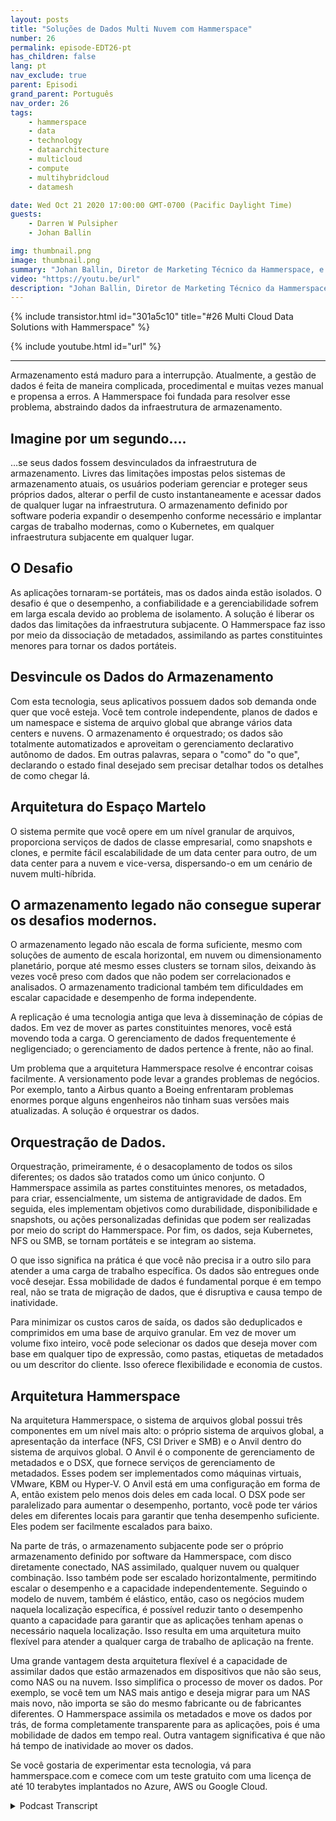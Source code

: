 ```yaml
---
layout: posts
title: "Soluções de Dados Multi Nuvem com Hammerspace"
number: 26
permalink: episode-EDT26-pt
has_children: false
lang: pt
nav_exclude: true
parent: Episodi
grand_parent: Português
nav_order: 26
tags:
    - hammerspace
    - data
    - technology
    - dataarchitecture
    - multicloud
    - compute
    - multihybridcloud
    - datamesh

date: Wed Oct 21 2020 17:00:00 GMT-0700 (Pacific Daylight Time)
guests:
    - Darren W Pulsipher
    - Johan Ballin

img: thumbnail.png
image: thumbnail.png
summary: "Johan Ballin, Diretor de Marketing Técnico da Hammerspace, e Darren Pulsipher, Arquiteto Principal de Soluções, Setor Público, da Intel, discutem a tecnologia de nuvem híbrida da Hammerspace que desvincula os dados da infraestrutura de armazenamento, proporcionando portabilidade e desempenho dos dados."
video: "https://youtu.be/url"
description: "Johan Ballin, Diretor de Marketing Técnico da Hammerspace, e Darren Pulsipher, Arquiteto Principal de Soluções, Setor Público, da Intel, discutem a tecnologia de nuvem híbrida da Hammerspace que desvincula os dados da infraestrutura de armazenamento, proporcionando portabilidade e desempenho dos dados."
---
```


<div>
{% include transistor.html id="301a5c10" title="#26 Multi Cloud Data Solutions with Hammerspace" %}

{% include youtube.html id="url" %}
</div>

---

Armazenamento está maduro para a interrupção. Atualmente, a gestão de dados é feita de maneira complicada, procedimental e muitas vezes manual e propensa a erros. A Hammerspace foi fundada para resolver esse problema, abstraindo dados da infraestrutura de armazenamento.

## Imagine por um segundo....

…se seus dados fossem desvinculados da infraestrutura de armazenamento. Livres das limitações impostas pelos sistemas de armazenamento atuais, os usuários poderiam gerenciar e proteger seus próprios dados, alterar o perfil de custo instantaneamente e acessar dados de qualquer lugar na infraestrutura. O armazenamento definido por software poderia expandir o desempenho conforme necessário e implantar cargas de trabalho modernas, como o Kubernetes, em qualquer infraestrutura subjacente em qualquer lugar.

## O Desafio

As aplicações tornaram-se portáteis, mas os dados ainda estão isolados. O desafio é que o desempenho, a confiabilidade e a gerenciabilidade sofrem em larga escala devido ao problema de isolamento. A solução é liberar os dados das limitações da infraestrutura subjacente. O Hammerspace faz isso por meio da dissociação de metadados, assimilando as partes constituintes menores para tornar os dados portáteis.

## Desvincule os Dados do Armazenamento

Com esta tecnologia, seus aplicativos possuem dados sob demanda onde quer que você esteja. Você tem controle independente, planos de dados e um namespace e sistema de arquivo global que abrange vários data centers e nuvens. O armazenamento é orquestrado; os dados são totalmente automatizados e aproveitam o gerenciamento declarativo autônomo de dados. Em outras palavras, separa o "como" do "o que", declarando o estado final desejado sem precisar detalhar todos os detalhes de como chegar lá.

## Arquitetura do Espaço Martelo

O sistema permite que você opere em um nível granular de arquivos, proporciona serviços de dados de classe empresarial, como snapshots e clones, e permite fácil escalabilidade de um data center para outro, de um data center para a nuvem e vice-versa, dispersando-o em um cenário de nuvem multi-híbrida.

## O armazenamento legado não consegue superar os desafios modernos.

O armazenamento legado não escala de forma suficiente, mesmo com soluções de aumento de escala horizontal, em nuvem ou dimensionamento planetário, porque até mesmo esses clusters se tornam silos, deixando às vezes você preso com dados que não podem ser correlacionados e analisados. O armazenamento tradicional também tem dificuldades em escalar capacidade e desempenho de forma independente.

A replicação é uma tecnologia antiga que leva à disseminação de cópias de dados. Em vez de mover as partes constituintes menores, você está movendo toda a carga. O gerenciamento de dados frequentemente é negligenciado; o gerenciamento de dados pertence à frente, não ao final.

Um problema que a arquitetura Hammerspace resolve é encontrar coisas facilmente. A versionamento pode levar a grandes problemas de negócios. Por exemplo, tanto a Airbus quanto a Boeing enfrentaram problemas enormes porque alguns engenheiros não tinham suas versões mais atualizadas. A solução é orquestrar os dados.

## Orquestração de Dados.

Orquestração, primeiramente, é o desacoplamento de todos os silos diferentes; os dados são tratados como um único conjunto. O Hammerspace assimila as partes constituintes menores, os metadados, para criar, essencialmente, um sistema de antigravidade de dados. Em seguida, eles implementam objetivos como durabilidade, disponibilidade e snapshots, ou ações personalizadas definidas que podem ser realizadas por meio do script do Hammerspace. Por fim, os dados, seja Kubernetes, NFS ou SMB, se tornam portáteis e se integram ao sistema.

O que isso significa na prática é que você não precisa ir a outro silo para atender a uma carga de trabalho específica. Os dados são entregues onde você desejar. Essa mobilidade de dados é fundamental porque é em tempo real, não se trata de migração de dados, que é disruptiva e causa tempo de inatividade.

Para minimizar os custos caros de saída, os dados são deduplicados e comprimidos em uma base de arquivo granular. Em vez de mover um volume fixo inteiro, você pode selecionar os dados que deseja mover com base em qualquer tipo de expressão, como pastas, etiquetas de metadados ou um descritor do cliente. Isso oferece flexibilidade e economia de custos.

## Arquitetura Hammerspace

Na arquitetura Hammerspace, o sistema de arquivos global possui três componentes em um nível mais alto: o próprio sistema de arquivos global, a apresentação da interface (NFS, CSI Driver e SMB) e o Anvil dentro do sistema de arquivos global. O Anvil é o componente de gerenciamento de metadados e o DSX, que fornece serviços de gerenciamento de metadados. Esses podem ser implementados como máquinas virtuais, VMware, KBM ou Hyper-V. O Anvil está em uma configuração em forma de A, então existem pelo menos dois deles em cada local. O DSX pode ser paralelizado para aumentar o desempenho, portanto, você pode ter vários deles em diferentes locais para garantir que tenha desempenho suficiente. Eles podem ser facilmente escalados para baixo.

Na parte de trás, o armazenamento subjacente pode ser o próprio armazenamento definido por software da Hammerspace, com disco diretamente conectado, NAS assimilado, qualquer nuvem ou qualquer combinação. Isso também pode ser escalado horizontalmente, permitindo escalar o desempenho e a capacidade independentemente. Seguindo o modelo de nuvem, também é elástico, então, caso os negócios mudem naquela localização específica, é possível reduzir tanto o desempenho quanto a capacidade para garantir que as aplicações tenham apenas o necessário naquela localização. Isso resulta em uma arquitetura muito flexível para atender a qualquer carga de trabalho de aplicação na frente.

Uma grande vantagem desta arquitetura flexível é a capacidade de assimilar dados que estão armazenados em dispositivos que não são seus, como NAS ou na nuvem. Isso simplifica o processo de mover os dados. Por exemplo, se você tem um NAS mais antigo e deseja migrar para um NAS mais novo, não importa se são do mesmo fabricante ou de fabricantes diferentes. O Hammerspace assimila os metadados e move os dados por trás, de forma completamente transparente para as aplicações, pois é uma mobilidade de dados em tempo real. Outra vantagem significativa é que não há tempo de inatividade ao mover os dados.

Se você gostaria de experimentar esta tecnologia, vá para hammerspace.com e comece com um teste gratuito com uma licença de até 10 terabytes implantados no Azure, AWS ou Google Cloud.



<details>
<summary> Podcast Transcript </summary>

<p></p>

</details>

